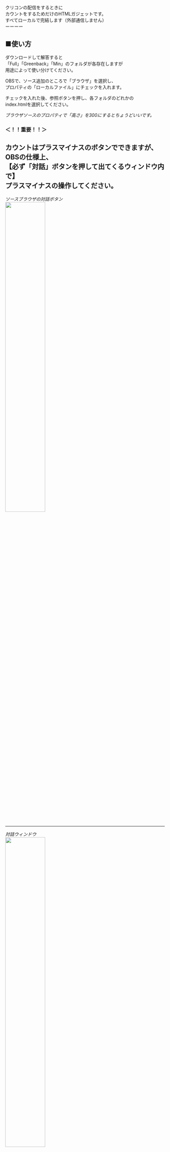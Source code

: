 クリコンの配信をするときに  
カウントをするためだけのHTMLガジェットです。  
すべてローカルで完結します（外部通信しません）  
ーーーー  

## ■使い方
ダウンロードして解答すると  
「Full」「Greenback」「Min」のフォルダが各存在しますが  
用途によって使い分けてください。  

OBSで、ソース追加のところで「ブラウザ」を選択し、  
プロパティの「ローカルファイル」にチェックを入れます。  

チェックを入れた後、参照ボタンを押し、各フォルダのどれかの  
index.htmlを選択してください。  

*ブラウザソースのプロパティで「高さ」を300にするとちょうどいいです。*

### ＜！！重要！！＞
カウントはプラスマイナスのボタンでできますが、  
OBSの仕様上、  
【必ず「対話」ボタンを押して出てくるウィンドウ内で】  
プラスマイナスの操作してください。  
---
*ソースブラウザの対話ボタン*  
<img src="https://github.com/Tennori/CrystalCounter/assets/166518378/f2df922f-429c-48d3-aa82-922778f4620f" width="50%" >

---
*対話ウィンドウ*  
<img src="https://github.com/Tennori/CrystalCounter/assets/166518378/b1a9844e-8ef4-47f4-900f-8a550bf84f24" width="50%">

## ■各バージョンの説明
### Full
エフェクトがすべて入っています。  
  
### Min
エフェクトを消してカウンターのみです  

### Greenback
手持ちのブラウザ(ChromeやFirefox)で表示したものをキャプチャする場合はこっちを使ってください。  
→エフェクトでクロマキーで抜いてください  

何かあれば  
Xの@tenoritiger_fezまで連絡ください。

## Q&A
### 【DLできない】
→Windowsのセキュリティの設定でDLできない場合がある

### 【解決策】
1. 設定
2. →更新とセキュリティ
3.  →Windows セキュリティ
4.  →ウィルスと脅威の防止
5.  →ウイルスと脅威の防止の設定
6.  →設定の管理
7.  →リアルタイム保護のチェックを「オフ」

*DLし終わったあとは戻してね。*

*おそらく昨今のHTMLメールによるウイルス被
害を受けて、HTMLとJSのダウンロードを厳しくした模様

### 【中央のクリスタルクソでかくね？】
→ソースの「ブラウザ」プロパティで高さを300くらいにして
<img width="832" alt="Screen Shot 2024-04-09 at 23 16 07" src="https://github.com/Tennori/CrystalCounter/assets/166518378/427fddf0-5cf3-4eb5-8df9-6f5a5d872167">




